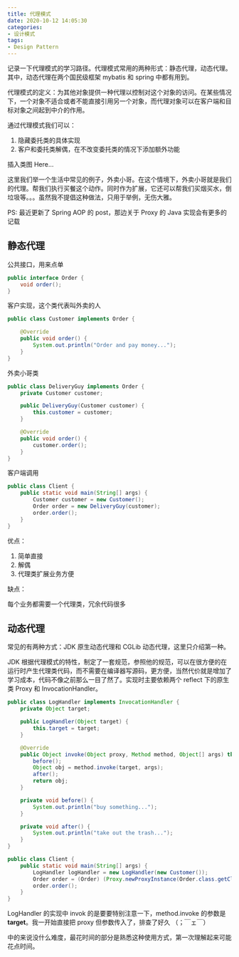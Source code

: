 ```yaml
---
title: 代理模式
date: 2020-10-12 14:05:30
categories:
- 设计模式 
tags:
- Design Pattern
---
```


记录一下代理模式的学习路径。代理模式常用的两种形式：静态代理，动态代理。其中，动态代理在两个国民级框架 mybatis 和 spring 中都有用到。

代理模式的定义：为其他对象提供一种代理以控制对这个对象的访问。在某些情况下，一个对象不适合或者不能直接引用另一个对象，而代理对象可以在客户端和目标对象之间起到中介的作用。

通过代理模式我们可以：

1. 隐藏委托类的具体实现
2. 客户和委托类解偶，在不改变委托类的情况下添加额外功能

插入类图 Here...

这里我们举一个生活中常见的例子，外卖小哥。在这个情境下，外卖小哥就是我们的代理。帮我们执行买餐这个动作。同时作为扩展，它还可以帮我们买烟买水，倒垃圾等。。。虽然我不提倡这种做法，只用于举例，无伤大雅。

PS: 最近更新了 Spring AOP 的 post，那边关于 Proxy 的 Java 实现会有更多的记载

## 静态代理

公共接口，用来点单

```java
public interface Order {
    void order();
}
```

客户实现，这个类代表叫外卖的人

```java
public class Customer implements Order {

    @Override
    public void order() {
        System.out.println("Order and pay money...");
    }
}
```

外卖小哥类

```java
public class DeliveryGuy implements Order {
    private Customer customer;

    public DeliveryGuy(Customer customer) {
        this.customer = customer;
    }

    @Override
    public void order() {
        customer.order();
    }
}
```

客户端调用


```java
public class Client {
    public static void main(String[] args) {
        Customer customer = new Customer();
        Order order = new DeliveryGuy(customer);
        order.order();
    }
}
```

优点：

1. 简单直接
2. 解偶
3. 代理类扩展业务方便
   
缺点：

每个业务都需要一个代理类，冗余代码很多

## 动态代理

常见的有两种方式：JDK 原生动态代理和 CGLib 动态代理，这里只介绍第一种。

JDK 根据代理模式的特性，制定了一套规范，参照他的规范，可以在很方便的在运行时产生代理类代码，而不需要在编译器写源码，更方便，当然代价就是增加了学习成本，代码不像之前那么一目了然了。实现时主要依赖两个 reflect 下的原生类 Proxy 和 InvocationHandler。

```java
public class LogHandler implements InvocationHandler {
    private Object target;

    public LogHandler(Object target) {
        this.target = target;
    }

    @Override
    public Object invoke(Object proxy, Method method, Object[] args) throws Throwable {
        before();
        Object obj = method.invoke(target, args);
        after();
        return obj;
    }

    private void before() {
        System.out.println("buy something...");
    }

    private void after() {
        System.out.println("take out the trash...");
    }
}

public class Client {
    public static void main(String[] args) {
        LogHandler logHandler = new LogHandler(new Customer());
        Order order = (Order) (Proxy.newProxyInstance(Order.class.getClassLoader(), new Class[] {Order.class}, logHandler));
        order.order();
    }
}
```

LogHandler 的实现中 invok 的是要要特别注意一下，method.invoke 的参数是**target**。我一开始直接把 proxy 但参数传入了，排查了好久 （；￣ェ￣）

中的来说没什么难度，最花时间的部分是熟悉这种使用方式，第一次理解起来可能花点时间。